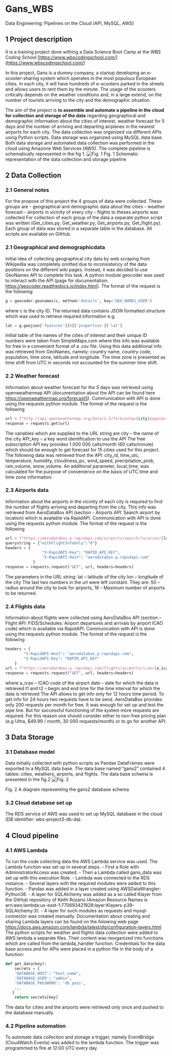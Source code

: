 # Gans_WBS
Data Engineering: Pipelines on the Cloud (API, MySQL, AWS)

## 1 Project description

It is a training project done withing a Data Science Boot Camp at the WBS Coding School [https://www.wbscodingschool.com/](https://www.wbscodingschool.com/)

In this project, Gans is a dummy company, a startup developing an e-scooter-sharing system which operates in the most populous European cities. In each city, it will have hundreds of e-scooters parked in the streets and allows users to rent them by the minute. 
The usage of the scooters critically depends on the weather conditions and, in a large extend, on the number of tourists arriving to the city and the demographic situation.

The aim of the project is **to assemble and automate a pipeline in the cloud for collection and storage of the data** regarding geographical and demographic information about the cities of interest, weather forecast for 5 days and the number of arriving and departing airplanes in the nearest airports for each city. 
The data collection was organized via different APIs using Python scripts. Data storage was organized using MySQL data base. Both data storage and automated data collection was performed in the cloud using Amazone Web Services (AWS). The complete pipeline is schematically represented in the fig 1.
![Fig. 1](https://github.com/Dimarfin/Gans_WBS/blob/main/Docs/Project3_overveiw.png)
Fig. 1 Schematic representation of the data collection and storage pipeline

## 2 Data Collection

### 2.1 General notes
For the propose of this project the 4 groups of data were collected. These groups are 
    - geographical and demographic data about the cities
    - weather forecast
    - airports in vicinity of every city 
    - flights to theses airports was collected
For collection of each group of the data a separate python script was written (Get_cities.py, Get_weather.py, Get_airports.py, Get_flight.py). Each group of data was stored in a separate table in the database. All scripts are available on GitHub.

### 2.1 Geographical and demographicdata
Initial idea of collecting geographical city data by web scraping from Wikipedia was completely omitted due to inconsistency of the data positions on the different wiki pages. Instead, it was decided to use GeoNames API to complete this task. A python module geocoder was used to interact with the API (page for documentation: https://geocoder.readthedocs.io/index.html). The format of the request is the following 
```python
g = geocoder.geonames(c, method='details', key='GEO_NAMES_USER')
```
where c is the city ID. The returned data contains JSON formatted structure which was used to retrieve required information e.g.
```python
lat = g.geojson['features'][0]['properties']['lat']
```
Initial table of the names of the cities of interest and their unique ID numbers were taken from SimpleMaps.com where this info was available for free in a convenient format of a .csv file. Using this data additional info was retrieved from GeoNames, namely: country name, country code, population, time zone, latitude and longitude. The time zone is presented as time shift from UTC in seconds not accounted for the summer time shift.

### 2.2 Weather forecast
Information about weather forecast for the 5 days was retrieved using openweathermap API (documentation about the API can be found here https://openweathermap.org/forecast5). Communication with API is done using the requests python module. The format of the request is the following
```python
url = f"http://api.openweathermap.org/data/2.5/forecastq={city}&appid={API_key}&units=metric"
response = requests.get(url)
```
The variables which are supplied to the URL string  are
city – the name of the city
API_key – a key word identification to use the API
The free subscription API key provides 1 000 000 calls/month (60 calls/minute) which should be enough to get forecast for 15 cities used for this project.
The following data was retrieved from the API: city_id, time_utc, temperature, humidity, cloudiness_pc, wind_speed, precipitation_prob, rain_volume, snow_volume. An additional parameter, local_time, was calculated for the purpose of convenience on the basis of UTC time and  time zone information.

### 2.3 Airports data
Information about the airports in the vicinity of each city is required to find the number of flights arriving and departing from the city. This info was retrieved from AeroDataBox API (section - Airports API: Search airport by location) which is available via RapidAPI. Communication with API is done using the requests python module. The format of the request is the following
```python
url = f"https://aerodatabox.p.rapidapi.com/airports/search/location/{lat}/{lon}/km/50/16"
querystring = {"withFlightInfoOnly":"0"}
headers = {
            	"X-RapidAPI-Key": "RAPID_API_KEY",
            	"X-RapidAPI-Host": "aerodatabox.p.rapidapi.com"
            }
response = requests.request("GET", url, headers=headers)
```
The parameters in the URL string:
lat – latitude of the city
lon – longitude of the city
The last two numbers in the url were left constant. They are: 50 – radius around the city to look for airports, 16 - Maximum number of airports to be returned.

### 2.4 Flights data
Information about flights were collected using AeroDataBox API (section – Flight API: FIDS/Schedules: Airport departures and arrivals by airport ICAO code) which is available via RapidAPI. Communication with API is done using the requests python module. The format of the request is the following
```python
headers = {
    	"X-RapidAPI-Host": "aerodatabox.p.rapidapi.com",
    	"X-RapidAPI-Key": "RAPID_API_KEY"
    }
url = f"https://aerodatabox.p.rapidapi.com/flights/airports/icao/{a_icao}/{date}T{t1}/{date}T{t2}"
response = requests.request("GET", url, headers=headers)
```
where 
a_icao – ICAO code of the airport 
date – date for which the data is retrieved
t1 and t2 – begin and end time for the time interval for which the data is retrieved
The API allows to get info only for 12 hours time period. To get info for 24 hours two requests have to be send.
AeroDataBox provides only 200 requests per month for free. It was enough for set up and test the pipe line. But for successful functioning of the system more requests are required. For this reason one should consider either to non-free pricing plan (e.g Ultra, $49.99 / month, 30 000 requests/month) or to go for another API.

## 3 Data Storage

### 3.1 Database model
Data initially collected with python scripts as Pandas DataFrames were exported to a MySQL data base. The data base named “gans2” contained 4 tables: cities, weathers, airports, and flights. The data base schema is presented in the fig.2
![Fig. 2](https://github.com/Dimarfin/Gans_WBS/blob/main/Docs/Gans2_schema.png)

Fig. 2 A diagram representing the gans2 database schema

### 3.2 Cloud database set up 
The RDS service of AWS was used to set up MySQL database in the cloud (DB identifier: wbs-project3-db-da).

## 4 Cloud pipeline

### 4.1 AWS Lambda
To run the code collecting data the AWS Lambda service was used. The Lambda function was set up in several steps. 
    - First a Role with AdministratorAccess was created. 
    - Then a Lambda called gans_data was set up with this execution Role. 
    - Lambda was connected to the RDS instance. 
    - Several layers with the required modules were added to this function. 
        - Pandas was added in a layer created using AWSDataWrangler-Python38. 
        - A layer for SQLAlchemy was added as a so called Klayer from the GitHub repository of Keith Rozario (Amazon Resource Names is arn:aws:lambda:us-east-1:770693421928:layer:Klayers-p39-SQLAlchemy:3). 
        - A layer for such modules as requests and mysql-connector was created manually. Documentation about creating and sharing Lambda layers can be found on the folowing web page https://docs.aws.amazon.com/lambda/latest/dg/configuration-layers.html
The python scripts for weather and flights data collection were added to AWS lambda a separate files. Their content was reorganized into functions which are called from the lambda_handler function. Credentials for the data base access and for APIs were placed in a python file in the body of a function:
```python
def get_data(key):
    secrets = {
    'DATABASE_HOST': "host_name",
    'DATABASE_USER': "admin",
    'DATABASE_PASSWORD': 'db_pass',
    ...
   }
    return secrets[key]
```    
The data for cities and the airports were retrieved only once and pushed to the database manually.

### 4.2 Pipeline automation
To automate data collection and storage a trigger, namely EventBridge (CloudWatch Events) was added to the lambda function. The trigger was programmed to fire at 12:00 UTC every day.	

